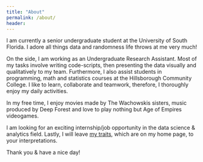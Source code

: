 ```yaml
---
title: "About"
permalink: /about/
header:
---
```

I am currently a senior undergraduate student at the University of South Florida. I adore all things data and randomness life throws at me very much!
     
On the side, I am working as an Undergraduate Research Assistant. Most of my tasks involve writing code-scripts, then presenting the data visually and qualitatively to my team. Furthermore, I also assist students in programming, math and statistics courses at the Hillsborough Community College. I like to learn, collaborate and teamwork, therefore, I thoroughly enjoy my daily activities.
       
In my free time, I enjoy movies made by The Wachowskis sisters, music produced by Deep Forest and love to play nothing but Age of Empires videogames.    
     
I am looking for an exciting internship/job opportunity in the data science & analytics field. Lastly, I will leave [my traits](https://opendatasurgeon.github.io/), which are on my home page, to your interpretations.

Thank you & have a nice day!
